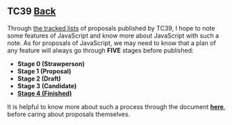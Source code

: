 ## TC39 [Back](../JavaScript.md)

Through [the tracked lists](https://github.com/tc39/proposals) of proposals published by TC39, I hope to note some features of JavaScript and know more about JavaScript with such a note. As for proposals of JavaScript, we may need to know that a plan of any feature will always go through **FIVE** stages before published:

- **Stage 0 (Strawperson)**
- **Stage 1 (Proposal)**
- **Stage 2 (Draft)**
- **Stage 3 (Candidate)**
- [**Stage 4 (Finished)**](./stage4/stage4.md)

It is helpful to know more about such a process through the document [**here**](./process/process.md), before caring about proposals themselves.

